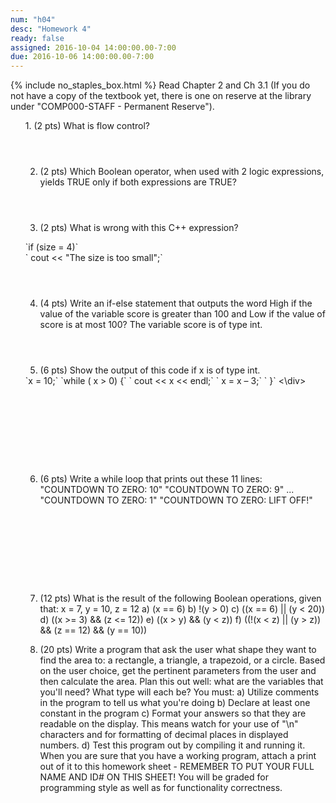 ```yaml
---
num: "h04"
desc: "Homework 4"
ready: false
assigned: 2016-10-04 14:00:00.00-7:00
due: 2016-10-06 14:00:00.00-7:00
---
```

{% include no_staples_box.html %}
Read Chapter 2 and Ch 3.1 (If you do not have a copy of the textbook yet, there is one on reserve at the library under "COMP000-STAFF - Permanent Reserve").

<ol markdown="1">
1.	(2 pts) What is flow control?
  <div style="margin-bottom:4em"></div>

2.	(2 pts) Which Boolean operator, when used with 2 logic expressions, yields TRUE only if both expressions are TRUE?
  <div style="margin-bottom:4em"></div>

3.	(2 pts) What is wrong with this C++ expression?
  <div style="margin-bottom:1em"></div>
  <div markdown="1">
  `if (size = 4)`
  <div style="margin-bottom:0em"></div>
  `		cout << "The size is too small";`
  </div>
  <div style="margin-bottom:4em"></div>

4.	(4 pts) Write an if-else statement that outputs the word High if the value of the variable score is greater than 100 and Low if the value of score is at most 100? The variable score is of type int. 
  <div style="margin-bottom:4em"></div>

5.	(6 pts) Show the output of this code if x is of type int.
<div markdown="1">
`x = 10;`
`while ( x > 0) {`
`	cout << x << endl;`
`	x = x – 3;`
` }`
<\div>
  <div style="margin-bottom:10em"></div>
 
  <div class="pagebreak"></div>

6.	(6 pts) Write a while loop that prints out these 11 lines: 
"COUNTDOWN TO ZERO: 10"
"COUNTDOWN TO ZERO: 9"
...
"COUNTDOWN TO ZERO: 1"
"COUNTDOWN TO ZERO: LIFT OFF!"
  <div style="margin-bottom:10em"></div>

7.	(12 pts)  What is the result of the following Boolean operations, given that: x = 7, y = 10, z = 12
a) (x == 6)
b) !(y > 0)
c) ((x == 6) || (y < 20))
d) ((x >= 3) && (z <= 12))
e) ((x > y) && (y < z))
f) ((!(x < z) || (y > z)) && (z == 12) && (y == 10))

8.	(20 pts) Write a program that ask the user what shape they want to find the area to: a rectangle, a triangle, a trapezoid, or a circle. Based on the user choice, get the pertinent parameters from the user and then calculate the area.
Plan this out well: what are the variables that you'll need? What type will each be?
You must:
	a) Utilize comments in the program to tell us what you're doing
	b) Declare at least one constant in the program
	c) Format your answers so that they are readable on the display. This means watch for your use of "\n" characters and for formatting of decimal places in displayed numbers.
	d) Test this program out by compiling it and running it. 
When you are sure that you have a working program, attach a print out of it to this homework sheet - REMEMBER TO PUT YOUR FULL NAME AND ID# ON THIS SHEET! You will be graded for programming style as well as for functionality correctness.

